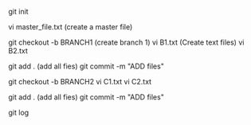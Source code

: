 git init 

vi master_file.txt  (create a master file)

git checkout -b BRANCH1 (create branch 1)
vi B1.txt (Create text files)
vi B2.txt

git add . (add all fies)
git commit -m "ADD files"

git checkout -b BRANCH2 
vi C1.txt
vi C2.txt 

git add . (add all fies)
git commit -m "ADD files"


git log

